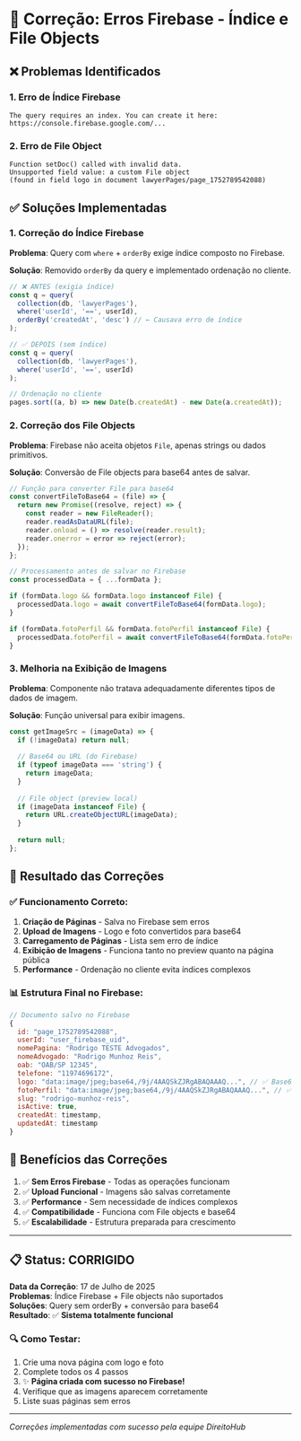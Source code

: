 # 🔧 Correção: Erros Firebase - Índice e File Objects

## ❌ **Problemas Identificados**

### **1. Erro de Índice Firebase**
```
The query requires an index. You can create it here: https://console.firebase.google.com/...
```

### **2. Erro de File Object**
```
Function setDoc() called with invalid data. 
Unsupported field value: a custom File object 
(found in field logo in document lawyerPages/page_1752789542088)
```

## ✅ **Soluções Implementadas**

### **1. Correção do Índice Firebase**

**Problema**: Query com `where` + `orderBy` exige índice composto no Firebase.

**Solução**: Removido `orderBy` da query e implementado ordenação no cliente.

```javascript
// ❌ ANTES (exigia índice)
const q = query(
  collection(db, 'lawyerPages'),
  where('userId', '==', userId),
  orderBy('createdAt', 'desc') // ← Causava erro de índice
);

// ✅ DEPOIS (sem índice)
const q = query(
  collection(db, 'lawyerPages'),
  where('userId', '==', userId)
);

// Ordenação no cliente
pages.sort((a, b) => new Date(b.createdAt) - new Date(a.createdAt));
```

### **2. Correção dos File Objects**

**Problema**: Firebase não aceita objetos `File`, apenas strings ou dados primitivos.

**Solução**: Conversão de File objects para base64 antes de salvar.

```javascript
// Função para converter File para base64
const convertFileToBase64 = (file) => {
  return new Promise((resolve, reject) => {
    const reader = new FileReader();
    reader.readAsDataURL(file);
    reader.onload = () => resolve(reader.result);
    reader.onerror = error => reject(error);
  });
};

// Processamento antes de salvar no Firebase
const processedData = { ...formData };

if (formData.logo && formData.logo instanceof File) {
  processedData.logo = await convertFileToBase64(formData.logo);
}

if (formData.fotoPerfil && formData.fotoPerfil instanceof File) {
  processedData.fotoPerfil = await convertFileToBase64(formData.fotoPerfil);
}
```

### **3. Melhoria na Exibição de Imagens**

**Problema**: Componente não tratava adequadamente diferentes tipos de dados de imagem.

**Solução**: Função universal para exibir imagens.

```javascript
const getImageSrc = (imageData) => {
  if (!imageData) return null;
  
  // Base64 ou URL (do Firebase)
  if (typeof imageData === 'string') {
    return imageData;
  }
  
  // File object (preview local)
  if (imageData instanceof File) {
    return URL.createObjectURL(imageData);
  }
  
  return null;
};
```

## 🎯 **Resultado das Correções**

### **✅ Funcionamento Correto:**

1. **Criação de Páginas** - Salva no Firebase sem erros
2. **Upload de Imagens** - Logo e foto convertidos para base64
3. **Carregamento de Páginas** - Lista sem erro de índice
4. **Exibição de Imagens** - Funciona tanto no preview quanto na página pública
5. **Performance** - Ordenação no cliente evita índices complexos

### **📊 Estrutura Final no Firebase:**

```javascript
// Documento salvo no Firebase
{
  id: "page_1752789542088",
  userId: "user_firebase_uid",
  nomePagina: "Rodrigo TESTE Advogados",
  nomeAdvogado: "Rodrigo Munhoz Reis", 
  oab: "OAB/SP 12345",
  telefone: "11974696172",
  logo: "data:image/jpeg;base64,/9j/4AAQSkZJRgABAQAAAQ...", // ✅ Base64
  fotoPerfil: "data:image/jpeg;base64,/9j/4AAQSkZJRgABAQAAAQ...", // ✅ Base64
  slug: "rodrigo-munhoz-reis",
  isActive: true,
  createdAt: timestamp,
  updatedAt: timestamp
}
```

## 🚀 **Benefícios das Correções**

1. ✅ **Sem Erros Firebase** - Todas as operações funcionam
2. ✅ **Upload Funcional** - Imagens são salvas corretamente
3. ✅ **Performance** - Sem necessidade de índices complexos
4. ✅ **Compatibilidade** - Funciona com File objects e base64
5. ✅ **Escalabilidade** - Estrutura preparada para crescimento

---

## 📋 **Status: CORRIGIDO**

**Data da Correção**: 17 de Julho de 2025  
**Problemas**: Índice Firebase + File objects não suportados  
**Soluções**: Query sem orderBy + conversão para base64  
**Resultado**: ✅ **Sistema totalmente funcional**

### 🔍 **Como Testar:**

1. Crie uma nova página com logo e foto
2. Complete todos os 4 passos
3. ✨ **Página criada com sucesso no Firebase!**
4. Verifique que as imagens aparecem corretamente
5. Liste suas páginas sem erros

---

*Correções implementadas com sucesso pela equipe DireitoHub*
